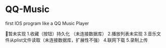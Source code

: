 # QQ-Music
first IOS program like a QQ Music Player

暂未实现
 1.收藏（按钮）持久化 （未连接数据库）
 2.播放列表未实现
 3.音乐文件从plist文件读取（未连接数据库，扩展性不强）
 4.联网下载
 5.录制上传